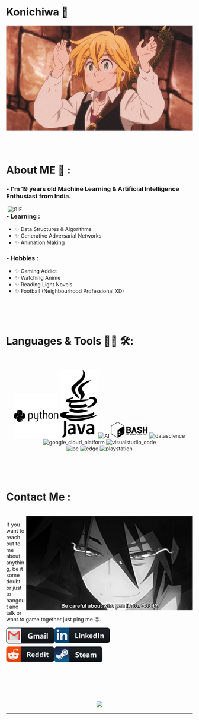 # Konichiwa 👋

<div align="center">
<img hight="300" width="700" alt="GIF" align="center" src="https://github.com/AshmitDasX/AshmitDasX/blob/3f73281a4eb689ec53ea2273f465445f57b0cb34/assets/208593.gif">
</div>

</br>
</br>
</br>


# About ME 💬 :

### - I'm 19 years  old Machine Learning & Artificial Intelligence Enthusiast from India.

<img hight="400" width="500" alt="GIF" align="right" src="https://github.com/AshmitDasX/AshmitDasX/blob/3f73281a4eb689ec53ea2273f465445f57b0cb34/assets/1936.gif">

### - Learning :
- ✨ Data Structures & Algorithms
- ✨ Generative Adversarial Networks
- ✨ Animation Making

### - Hobbies : 
- ✨ Gaming Addict
- ✨ Watching Anime
- ✨ Reading Light Novels
- ✨ Football (Neighbourhood Professional XD)

</br>
</br>
</br>



# Languages & Tools 👨‍💻 🛠:
</br>

<p align="center">

<!-- For more icons please follow  https://github.com/MikeCodesDotNET/ColoredBadges -->
<img src="https://github.com/Xx-Ashutosh-xX/Xx-Ashutosh-xX/blob/master/assets/icons/python.png" alt="python" width="120" hight="50">
<img src="https://github.com/Xx-Ashutosh-xX/Xx-Ashutosh-xX/blob/master/assets/icons/java.png" alt="java"  width="100" hight="50">
<img src="https://github.com/Xx-Ashutosh-xX/Xx-Ashutosh-xX/blob/master/assets/icons/ai.png" alt="AI" width="90" hight="50">
<img src="https://github.com/Xx-Ashutosh-xX/Xx-Ashutosh-xX/blob/master/assets/icons/bash.png" alt="bash" width="100" hight="50">
<img src="https://github.com/Xx-Ashutosh-xX/Xx-Ashutosh-xX/blob/master/assets/icons/datascience.png" alt="datascience" width="180" hight="50">
</br>
<img src="https://github.com/Xx-Ashutosh-xX/Xx-Ashutosh-xX/blob/master/assets/icons/google_cloud_platform.png" alt="google_cloud_platform" width="270" hight="50">
<img src="https://github.com/Xx-Ashutosh-xX/Xx-Ashutosh-xX/blob/master/assets/icons/visualstudio_code.png" alt="visualstudio_code" width="240" hight="50">
</br>
<img src="https://github.com/Xx-Ashutosh-xX/Xx-Ashutosh-xX/blob/master/assets/icons/pc.png" alt="pc" width="100" hight="50">
<img src="https://github.com/Xx-Ashutosh-xX/Xx-Ashutosh-xX/blob/master/assets/icons/edge.png" alt="edge" width="100" hight="50">
<img src="https://github.com/Xx-Ashutosh-xX/Xx-Ashutosh-xX/blob/master/assets/icons/playstation@3x.png" alt="playstation" width="150" hight="50">
</p>
</br>
</br>
</br>



# Contact Me :

<p>
 </br>


<img hight="320" width="450" align="right" alt="GIF" src="https://github.com/AshmitDasX/AshmitDasX/blob/23e2ea253a624121a8dd31c9b0032206f3251333/assets/93195.gif">


If you want to reach out to me about anything, be it some doubt or just to hangout and talk or want to game together just ping me 😉.

<a href="mailto: crispyashmit@gmail.com">
 <img align="left" alt="Gmail" width="130" hight="100" src="https://github.com/AshmitDasX/AshmitDasX/blob/1d638eb54885b87d8a6eb5f001fc51d067661c0e/assets/icons/gmail.png" />
</a>
<a href="https://www.linkedin.com/in/ashutosh-saxena-7b326817b/">
  <img align="left" alt="Linkedin" width="150" hight="100" src="https://github.com/AshmitDasX/AshmitDasX/blob/1d638eb54885b87d8a6eb5f001fc51d067661c0e/assets/icons/linkedin.png" />
</br>
</br>
</br>
</a>
<a href="https://www.reddit.com/user/X_Ashutosh_X">
  <img align="left" alt=" Reddit" width="130" hight="100" src="https://github.com/AshmitDasX/AshmitDasX/blob/1d638eb54885b87d8a6eb5f001fc51d067661c0e/assets/icons/reddit.png" />
</a>
<a href="https://steamcommunity.com/profiles/76561198182224539/">
  <img align="left" alt="Steam" width="130" hight="100" src="https://github.com/AshmitDasX/AshmitDasX/blob/1d638eb54885b87d8a6eb5f001fc51d067661c0e/assets/icons/steam.png" />
</a>
 </p>
 

</br>
</br>
</br>
</br>
</br>
</br>
</br>



<p align="center" >  
  <a href="https://github.com/AshmitDasX/github-readme-stats"> 
<img  src="https://github-readme-stats.vercel.app/api?username=AshmitDasX&&show_icons=true&theme=radical"/>
  </a>
  </p>

*************
